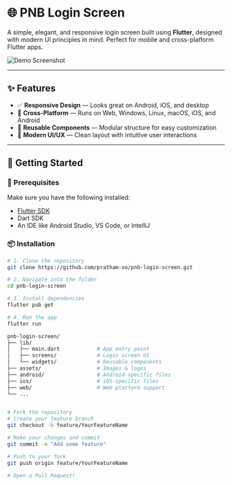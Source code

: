 # 🌐 PNB Login Screen

A simple, elegant, and responsive login screen built using **Flutter**, designed with modern UI principles in mind. Perfect for mobile and cross-platform Flutter apps.

![Demo Screenshot](assets/login_screen_preview.png)

---

## ✨ Features

- ✅ **Responsive Design** — Looks great on Android, iOS, and desktop
- 🎯 **Cross-Platform** — Runs on Web, Windows, Linux, macOS, iOS, and Android
- 🧩 **Reusable Components** — Modular structure for easy customization
- 🎨 **Modern UI/UX** — Clean layout with intuitive user interactions

---

## 🚀 Getting Started

### 🔧 Prerequisites

Make sure you have the following installed:

- [Flutter SDK](https://flutter.dev/docs/get-started/install)
- Dart SDK
- An IDE like Android Studio, VS Code, or IntelliJ

### 📦 Installation

```bash
# 1. Clone the repository
git clone https://github.com/pratham-xo/pnb-login-screen.git

# 2. Navigate into the folder
cd pnb-login-screen

# 3. Install dependencies
flutter pub get

# 4. Run the app
flutter run

pnb-login-screen/
├── lib/
│   ├── main.dart            # App entry point
│   ├── screens/             # Login screen UI
│   └── widgets/             # Reusable components
├── assets/                  # Images & logos
├── android/                 # Android-specific files
├── ios/                     # iOS-specific files
├── web/                     # Web platform support
└── ...


# Fork the repository
# Create your feature branch
git checkout -b feature/YourFeatureName

# Make your changes and commit
git commit -m "Add some feature"

# Push to your fork
git push origin feature/YourFeatureName

# Open a Pull Request!
